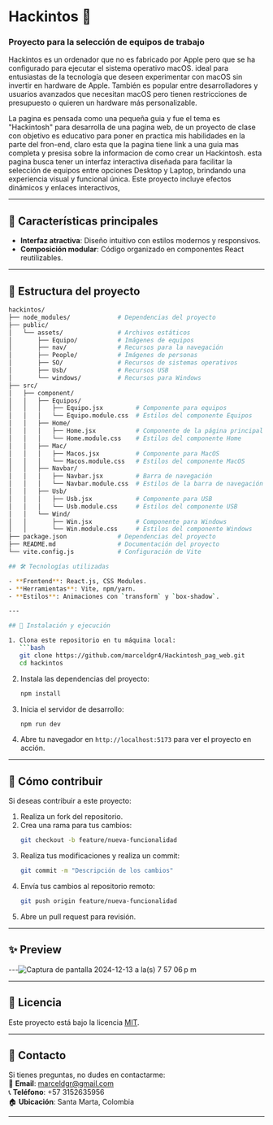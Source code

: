 # Hackintos 🚀  
### Proyecto para la selección de equipos de trabajo

Hackintos es un ordenador que no es fabricado por Apple pero que se ha configurado para ejecutar el sistema operativo macOS. ideal para entusiastas de la tecnología que deseen experimentar con macOS sin invertir en hardware de Apple. También es popular entre desarrolladores y usuarios avanzados que necesitan macOS pero tienen restricciones de presupuesto o quieren un hardware más personalizable.

La pagina es pensada como una pequeña guia y fue el tema es "Hackintosh" para desarrolla de una pagina web, de un proyecto de clase con objetivo es educativo para poner en practica mis habilidades en la parte del fron-end, claro esta que la pagina tiene link a una guia mas completa y presisa sobre la informacion de como crear un Hackintosh. esta pagina busca tener un  interfaz interactiva diseñada para facilitar la selección de equipos entre opciones Desktop y Laptop, brindando una experiencia visual y funcional única. Este proyecto incluye efectos dinámicos y enlaces interactivos, 

---

## 🚩 Características principales  
- **Interfaz atractiva**: Diseño intuitivo con estilos modernos y responsivos.    
- **Composición modular**: Código organizado en componentes React reutilizables.  

--- 

## 📁 Estructura del proyecto  

```bash
hackintos/
├── node_modules/             # Dependencias del proyecto
├── public/
│   └── assets/               # Archivos estáticos
│       ├── Equipo/           # Imágenes de equipos
│       ├── nav/              # Recursos para la navegación
│       ├── People/           # Imágenes de personas
│       ├── SO/               # Recursos de sistemas operativos
│       ├── Usb/              # Recursos USB
│       └── windows/          # Recursos para Windows
├── src/
│   ├── component/
│   │   ├── Equipos/
│   │   │   ├── Equipo.jsx         # Componente para equipos
│   │   │   └── Equipo.module.css  # Estilos del componente Equipos
│   │   ├── Home/
│   │   │   ├── Home.jsx           # Componente de la página principal
│   │   │   └── Home.module.css    # Estilos del componente Home
│   │   ├── Mac/
│   │   │   ├── Macos.jsx          # Componente para MacOS
│   │   │   └── Macos.module.css   # Estilos del componente MacOS
│   │   ├── Navbar/
│   │   │   ├── Navbar.jsx         # Barra de navegación
│   │   │   └── Navbar.module.css  # Estilos de la barra de navegación
│   │   ├── Usb/
│   │   │   ├── Usb.jsx            # Componente para USB
│   │   │   └── Usb.module.css     # Estilos del componente USB
│   │   └── Wind/
│   │       ├── Win.jsx            # Componente para Windows
│   │       └── Win.module.css     # Estilos del componente Windows
├── package.json              # Dependencias del proyecto
├── README.md                 # Documentación del proyecto
└── vite.config.js            # Configuración de Vite

## 🛠️ Tecnologías utilizadas  

- **Frontend**: React.js, CSS Modules.  
- **Herramientas**: Vite, npm/yarn.  
- **Estilos**: Animaciones con `transform` y `box-shadow`.  

---

## 🚀 Instalación y ejecución  

1. Clona este repositorio en tu máquina local:  
   ```bash
   git clone https://github.com/marceldgr4/Hackintosh_pag_web.git
   cd hackintos
   ```

2. Instala las dependencias del proyecto:  
   ```bash
   npm install
   ```

3. Inicia el servidor de desarrollo:  
   ```bash
   npm run dev
   ```

4. Abre tu navegador en `http://localhost:5173` para ver el proyecto en acción.

---

## 🌟 Cómo contribuir  

Si deseas contribuir a este proyecto:  

1. Realiza un fork del repositorio.  
2. Crea una rama para tus cambios:  
   ```bash
   git checkout -b feature/nueva-funcionalidad
   ```  
3. Realiza tus modificaciones y realiza un commit:  
   ```bash
   git commit -m "Descripción de los cambios"
   ```  
4. Envía tus cambios al repositorio remoto:  
   ```bash
   git push origin feature/nueva-funcionalidad
   ```  
5. Abre un pull request para revisión.  

---

## ✨ Preview  

---![Captura de pantalla 2024-12-13 a la(s) 7 57 06 p m](https://github.com/user-attachments/assets/c31b1858-0d56-41b0-bb42-d66dc0ec5ac8)

---

## 📃 Licencia  

Este proyecto está bajo la licencia [MIT](LICENSE).

---

## 💬 Contacto  

Si tienes preguntas, no dudes en contactarme:  
📧 **Email**: [marceldgr@gmail.com](mailto:marceldgr@gmail.com)  
📞 **Teléfono**: +57 3152635956  
🏠 **Ubicación**: Santa Marta, Colombia  

---
